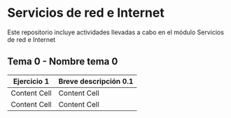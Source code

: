 # Servicios de red e Internet
Este repositorio incluye actividades llevadas a cabo en el módulo Servicios de red e Internet

## Tema 0 - Nombre tema 0

| Ejercicio 1  | Breve descripción 0.1 |
| ------------- | ------------- |
| Content Cell  | Content Cell  |
| Content Cell  | Content Cell  |
